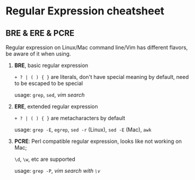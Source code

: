 Regular Expression cheatsheet
===============

## BRE & ERE & PCRE

Regular expression on Linux/Mac command line/Vim has different flavors, be aware of it when using.

1. **BRE**, basic regular expression

    `+ ? | ( ) { }` are literals, don't have special meaning by default, need to be escaped to be special

    usage: `grep`, `sed`, *vim search*

2. **ERE**, extended regular expression

    `+ ? | ( ) { }` are metacharacters by default

    usage: `grep -E`, `egrep`, `sed -r` (Linux), `sed -E` (Mac), `awk`

3. **PCRE**: Perl compatible regular expression, looks like not working on Mac;

    `\d`, `\w`, etc are supported

    usage: `grep -P`, *vim search with `\v`*
